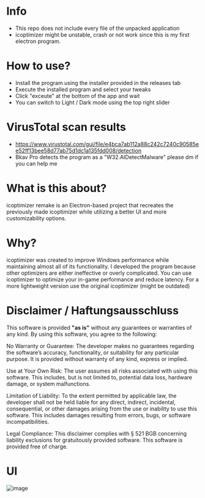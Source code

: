 
# Info
- This repo does not include every file of the unpacked application
- icoptimizer might be unstable, crash or not work since this is my first electron program.

# How to use?
- Install the program using the installer provided in the releases tab
- Execute the installed program and select your tweaks
- Click "exceute" at the bottom of the app and wait
- You can switch to Light / Dark mode using the top right slider

# VirusTotal scan results

- https://www.virustotal.com/gui/file/e4bca7ab112a88c242c7240c90585ee52ff13bee58d77ab75d1dc1a135fdd008/detection
- Bkav Pro detects the program as a "W32.AIDetectMalware" please dm if you can help me

# What is this about?
icoptimizer remake is an Electron-based project that recreates the previously made icoptimizer while utilizing a better UI and more customizability options.

# Why?
icoptimizer was created to improve Windows performance while maintaining almost all of its functionality.
I developed the program because other optimizers are either ineffective or overly complicated.
You can use icoptimizer to optimize your in-game performance and reduce latency.
For a more lightweight version use the original icoptimizer (might be outdated)

# Disclaimer / Haftungsausschluss

This software is provided **"as is"** without any guarantees or warranties of any kind. By using this software, you agree to the following:

No Warranty or Guarantee: The developer makes no guarantees regarding the software’s accuracy, functionality, or suitability for any particular purpose. It is provided without warranty of any kind, express or implied.

Use at Your Own Risk: The user assumes all risks associated with using this software. This includes, but is not limited to, potential data loss, hardware damage, or system malfunctions.

Limitation of Liability: To the extent permitted by applicable law, the developer shall not be held liable for any direct, indirect, incidental, consequential, or other damages arising from the use or inability to use this software. This includes damages resulting from errors, bugs, or software incompatibilities.

Legal Compliance: This disclaimer complies with § 521 BGB concerning liability exclusions for gratuitously provided software. This software is provided free of charge.

# UI
![image](https://github.com/user-attachments/assets/0493c72f-6a42-4112-9fa2-4633bd06eeca)
